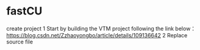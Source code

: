 # fastCU
create project
  1 Start by building the VTM project following the link below：https://blog.csdn.net/Zzhaoyongbo/article/details/109136642
  2 Replace source file
